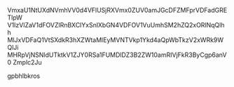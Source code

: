 VmxaU1NtUXdNVmhVV0d4VFlUSjRXVmx0ZUV0amJGcDFZMFprVDFadGRETlpW
V1IzVlZaV1dFOVZlRnBXClYxSnlXbGN4VDFOV1VuUmhSM2hZQ2xORlNqQlhh
MlJxVDFaQ1VtSXdkR3hXZWtaMlEyMVNTVkp1Ykd4aQpWbTkzV2xWRk9WQlJi
MHRpVjNSNldUTktkV1ZJY0RSa1FUMDlDZ3B2ZW10amRIVjFkR3ByCgp6anV0
Zmplc2Ju

gpbhlbkros